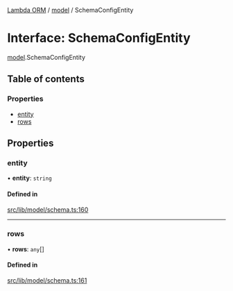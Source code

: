 [Lambda ORM](../README.md) / [model](../modules/model.md) / SchemaConfigEntity

# Interface: SchemaConfigEntity

[model](../modules/model.md).SchemaConfigEntity

## Table of contents

### Properties

- [entity](model.SchemaConfigEntity.md#entity)
- [rows](model.SchemaConfigEntity.md#rows)

## Properties

### entity

• **entity**: `string`

#### Defined in

[src/lib/model/schema.ts:160](https://github.com/FlavioLionelRita/lambdaorm/blob/0fd718a/src/lib/model/schema.ts#L160)

___

### rows

• **rows**: `any`[]

#### Defined in

[src/lib/model/schema.ts:161](https://github.com/FlavioLionelRita/lambdaorm/blob/0fd718a/src/lib/model/schema.ts#L161)
